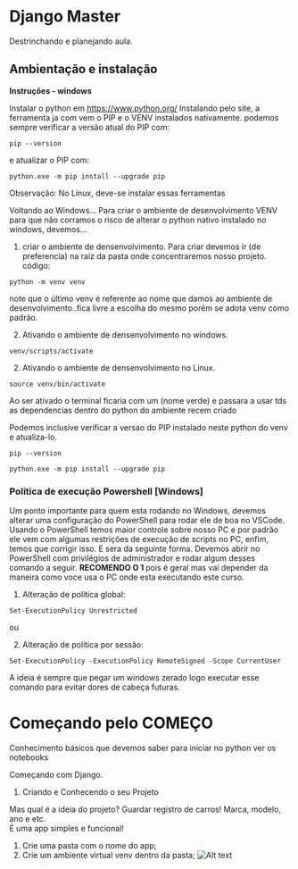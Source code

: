 # Django Master

Destrinchando e planejando aula.

## Ambientação e instalação

<strong> Instruções - windows</strong> <br>

Instalar o python em <https://www.python.org/>
Instalando pelo site, a ferramenta ja com vem o PIP e o VENV instalados nativamente.
podemos sempre verificar a versão atual do PIP com:

```pip --version```

e atualizar o PIP com:

```python.exe -m pip install --upgrade pip```

Observação: No Linux, deve-se instalar essas ferramentas

Voltando ao Windows...
Para criar o ambiente de desenvolvimento VENV para que não corramos o risco de alterar o python nativo instalado no windows, devemos...

1. criar o ambiente de densenvolvimento.
Para criar devemos ir (de preferencia) na raiz da pasta onde concentraremos nosso projeto.
código:

```python -m venv venv```

note que o último venv é referente ao nome que damos ao ambiente de desenvolvimento..fica livre a escolha do mesmo porém se adota venv como padrão.

2. Ativando o ambiente de densenvolvimento no windows.

```venv/scripts/activate```

2. Ativando o ambiente de densenvolvimento no Linux.

```source venv/bin/activate```

Ao ser ativado o terminal ficaria com um (nome verde) e passara a usar tds as dependencias dentro do python do ambiente recem criado

Podemos inclusive verificar a versao do PIP instalado neste python do venv e atualiza-lo.

```pip --version```

```python.exe -m pip install --upgrade pip```

### Política de execução Powershell [Windows]

Um ponto importante para quem esta rodando no Windows, devemos alterar uma configuração do PowerShell para rodar ele de boa no VSCode.
Usando o PowerShell temos maior controle sobre nosso PC e por padrão ele vem com algumas restrições de execução de scripts no PC, enfim, temos que corrigir isso. E sera da seguinte forma.
Devemos abrir no PowerShell com privilégios de administrador e rodar algum desses comando a seguir. <strong> RECOMENDO O 1 </strong> pois é geral mas vai depender da maneira como voce usa o PC onde esta executando este curso.

1. Alteração de política global:

```Set-ExecutionPolicy Unrestricted```

ou

2. Alteração de política por sessão:

```Set-ExecutionPolicy -ExecutionPolicy RemoteSigned -Scope CurrentUser```

A ideia é sempre que pegar um windows zerado logo executar esse comando para evitar dores de cabeça futuras.

# Começando pelo COMEÇO

Conhecimento básicos que devemos saber para iniciar no python
ver os notebooks

Começando com Django.

1. Criando e Conhecendo o seu Projeto

Mas qual é a ideia do projeto? Guardar registro de carros! Marca, modelo, ano e etc. 
<br> É uma app simples e funcional!

1. Crie uma pasta com o nome do app;
2. Crie um ambiente virtual venv dentro da pasta;
![Alt text](<notebooks - nivelamento/imgs_markdown/venv.png>)

